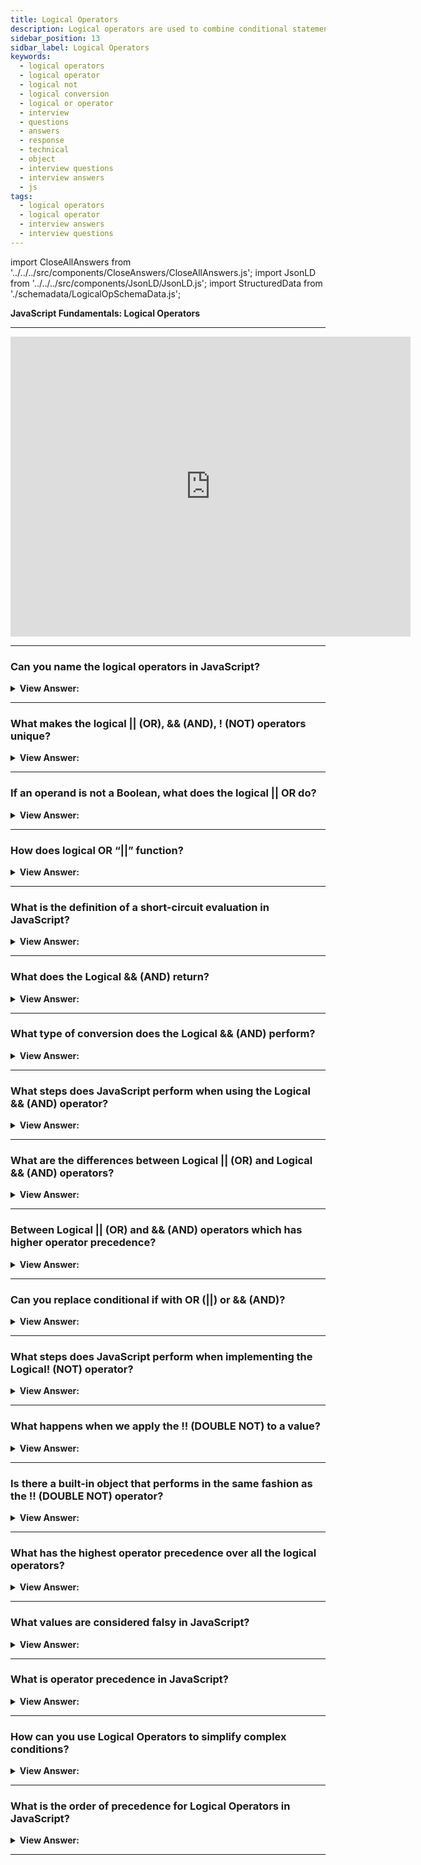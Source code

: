 ```yaml
---
title: Logical Operators
description: Logical operators are used to combine conditional statements. Logical operators can be applied to values of any type; they are not limited to a Boolean type.
sidebar_position: 13
sidbar_label: Logical Operators
keywords:
  - logical operators
  - logical operator
  - logical not
  - logical conversion
  - logical or operator
  - interview
  - questions
  - answers
  - response
  - technical
  - object
  - interview questions
  - interview answers
  - js
tags:
  - logical operators
  - logical operator
  - interview answers
  - interview questions
---
```


import CloseAllAnswers from '../../../src/components/CloseAnswers/CloseAllAnswers.js';
import JsonLD from '../../../src/components/JsonLD/JsonLD.js';
import StructuredData from './schemadata/LogicalOpSchemaData.js';

<JsonLD data={StructuredData} />

<head>
  <title>Logical Operators | JavaScript Frontend Interview Answers</title>
</head>

**JavaScript Fundamentals: Logical Operators**

---

<div class='videoWrapper'>
<iframe
    width="640"
    height="480"
    src="https://www.youtube.com/embed/XI0ao2YPb_0"
    frameborder="0"
    allow="autoplay; encrypted-media"
    allowfullscreen
>
</iframe>
</div>

---

<CloseAllAnswers />

### Can you name the logical operators in JavaScript?

<details>
  <summary><strong>View Answer:</strong></summary>
  <div>
  <div><strong>Interview Response:</strong> The logical operators in JavaScript are: AND (&&), OR (||), and NOT (!). They are used to perform logical operations on values or expressions.
  </div>
  </div>
</details>

---

### What makes the logical || (OR), && (AND), ! (NOT) operators unique?

<details>
  <summary><strong>View Answer:</strong></summary>
  <div>
  <div><strong>Interview Response:</strong> Logical operators in JavaScript work with any data type, not just Booleans. They assess operands based on truthiness and utilize short-circuiting for efficient, compact conditional expressions.
  </div>
  </div>
</details>

---

### If an operand is not a Boolean, what does the logical || OR do?

<details>
  <summary><strong>View Answer:</strong></summary>
  <div>
  <div><strong>Interview Response:</strong> If an operand is not a Boolean, the logical || OR operator will coerce the operands to Boolean values, then return the first truthy operand encountered or the last falsy one.
  </div><br />
  <div><strong className="codeExample">Code Example:</strong><br /><br />

  <div></div>

```js
/* Logical OR returns the first truthy value,
 *  or the last value if there are none
 */

console.log('1' || '0'); // returns 1

console.log(1 || 0); // returns 1

console.log(0 || 0); // returns 0
```

  </div>
  </div>
</details>

---

### How does logical OR “||” function?

<details>
  <summary><strong>View Answer:</strong></summary>
  <div>
  <div><strong>Interview Response:</strong> In JavaScript, the logical OR operator "||" returns the first truthy value it encounters when evaluating multiple operands, or the last operand if all are falsy. The OR || operator does the following:
  <br/><br/>
  <ol>
    <li>Operands evaluate from left to right.</li>
    <li>Converts each operand to a Boolean value, and if the result is true, the program terminates and returns the operand's original value.</li>
    <li>Returns the final operand if all operands get evaluated (i.e., all were false).</li>
  </ol>

</div><br />
  <div><strong className="codeExample">Code Example:</strong><br /><br />

  <div></div>

```js
console.log(1 || 0); // 1 (1 is truthy)

console.log(null || 1); // 1 (1 is the first truthy value)
console.log(null || 0 || 1); // 1 (the first truthy value)

console.log(undefined || null || 0); // 0 (all falsy, returns the last value)
```

---

:::note
Logical OR “||” finds the first truthy value or the last value if there are none.
:::

  </div>
  </div>
</details>

---

### What is the definition of a short-circuit evaluation in JavaScript?

<details>
  <summary><strong>View Answer:</strong></summary>
  <div>
  <div><strong>Interview Response:</strong> Short-circuit evaluation is a behavior of logical operators where subsequent operands are not evaluated if the previous operands are sufficient to determine the expression's value.
  </div><br />
  <div><strong className="codeExample">Code Example:</strong><br /><br />

  <div></div>

```js
true || console.log('not printed');
false || console.log('printed');
```

  </div>
  </div>
</details>

---

### What does the Logical && (AND) return?

<details>
  <summary><strong>View Answer:</strong></summary>
  <div>
  <div><strong>Interview Response:</strong> Logical && (AND) returns true if both operands are truthy and false otherwise.</div><br />
  <div><strong className="codeExample">Code Example:</strong><br /><br />

  <div></div>

```js
console.log(true && true); // true
console.log(false && true); // false
console.log(true && false); // false
console.log(false && false); // false
```

  </div>
  </div>
</details>

---

### What type of conversion does the Logical && (AND) perform?

<details>
  <summary><strong>View Answer:</strong></summary>
  <div>
  <div><strong>Interview Response:</strong> The logical && (AND) performs a Boolean conversion. It evaluates two operands and returns true if both operands are true, and false otherwise.
  </div><br />
  <div><strong className="codeExample">Code Example:</strong><br /><br />

  <div></div>

```javascript
let x = 5;
let y = 10;

if (x > 0 && y < 20) {
  console.log("Both conditions are true!");
} else {
  console.log("At least one condition is false.");
}
```

In this example, the logical AND operator (`&&`) is used to check if both `x` is greater than 0 and `y` is less than 20. If both conditions are true, it will print "Both conditions are true!" to the console. Otherwise, it will print "At least one condition is false."

  </div>
  </div>
</details>

---

### What steps does JavaScript perform when using the Logical && (AND) operator?

<details>
  <summary><strong>View Answer:</strong></summary>
  <div>
  <div><strong>Interview Response:</strong> Operands evaluate from left to right, then it converts each operand to a boolean value, and if the result is false, the program terminates and returns the operand's original value. It returns the final operand if all operands evaluate to true.<br /><br />
  <ol>
    <li>Operands evaluate from left to right.</li>
    <li>Converts each operand to a Boolean value, and if the result is false, the program terminates and returns the operand's original value.</li>
    <li>It returns the final operand if all operands get evaluated (i.e., all were true).</li>
  </ol>
</div><br />
  <div><strong className="codeExample">Code Example:</strong><br /><br />

  <div></div>

```js
// if the first operand is truthy,
// AND returns the second operand:
console.log(1 && 0); // 0
console.log(1 && 5); // 5

// if the first operand is falsie,
// AND returns it. The second operand is ignored
console.log(null && 5); // null
console.log(0 && 'no matter what'); // 0
```

  </div>
  </div>
</details>

---

### What are the differences between Logical || (OR) and Logical && (AND) operators?

<details>
  <summary><strong>View Answer:</strong></summary>
  <div>
  <div><strong>Interview Response:</strong> The logical || (OR) returns true if at least one operand is true. The logical && (AND) returns true only if both operands are true.
  </div><br />
  <div><strong className="codeExample">Code Example:</strong><br /><br />

  <div></div>

```js
let x = 5;
let y = 10;

// Logical OR (||) example
if (x > 0 || y > 20) {
  console.log("At least one condition is true!"); // Logs "At least one condition is true!"
} else {
  console.log("Both conditions are false.");
}

// Logical AND (&&) example
if (x > 0 && y > 20) {
  console.log("Both conditions are true!");
} else {
  console.log("At least one condition is false."); // "At least one condition is false."
}
```

  </div>
  </div>
</details>

---

### Between Logical || (OR) and && (AND) operators which has higher operator precedence?

<details>
  <summary><strong>View Answer:</strong></summary>
  <div>
  <div><strong>Interview Response:</strong> The '&&' (AND) operator has higher operator precedence than the '||' (OR) operator in most programming languages.</div><br />
  <div><strong>Technical Response:</strong> The precedence of the AND && operator is greater than that of the OR || operator. As a result, the code a && b || c && d is effectively the same as if the && expressions were enclosed in parentheses: (a && b) || (c && d).
  </div><br />
  <div><strong className="codeExample">Code Example:</strong><br /><br />

  <div></div>

```javascript
let a = true;
let b = false;
let c = true;

// Due to precedence, '&&' operation will be performed before '||' operation
let result = a || b && c; 

console.log(result);  // Outputs: true
```

In this case, the `b && c` operation happens first due to `&&` having higher precedence, returning `false`. Then, `a || false` is evaluated, which results in `true`.

  </div>
  </div>
</details>

---

### Can you replace conditional if with OR (||) or && (AND)?

<details>
  <summary><strong>View Answer:</strong></summary>
  <div>
  <div><strong>Interview Response:</strong> Technically, Yes, but it is not recommended because it reduces readability.</div><br />
  <div><strong>Technical Response:</strong> Technically, we can do it, which goes against recommendations. Although the variant with && appears shorter, an if statement is more prominent and tends to be more readable.
  </div><br />
  <div><strong className="codeExample">Code Example:</strong><br /><br />

  <div></div>

```js
let x = 1;

x > 0 && console.log('Greater than zero!');

// the if example is cleaner and obvious

let x = 1;

if (x > 0) console.log('Greater than zero!');
```

  </div>
  </div>
</details>

---

### What steps does JavaScript perform when implementing the Logical! (NOT) operator?

<details>
  <summary><strong>View Answer:</strong></summary>
  <div>
  <div><strong>Interview Response:</strong> The NOT operator accepts a single argument, converts it to a Boolean, and returns the inverse value.</div><br />
  <div><strong>Technical Response:</strong> The operator accepts a single argument and does the following:<br /><br />
  <ol>
    <li>Converts the operand to a Boolean type: true/false.</li>
    <li>Returns the inverse value.</li>
  </ol>
  </div><br />
  <div><strong className="codeExample">Code Example:</strong><br /><br />

  <div></div>

```js
console.log(!true); // false
console.log(!0); // true
```

  </div>
  </div>
</details>

---

### What happens when we apply the !! (DOUBLE NOT) to a value?

<details>
  <summary><strong>View Answer:</strong></summary>
  <div>
  <div><strong>Interview Response:</strong> The value is inverted twice, returning it to its original Boolean value.</div><br />
  <div><strong>Technical Response:</strong> The first NOT changes the value to Boolean and returns the inverse, whereas the second NOT reverses the process. Finally, we have a simple Value-to-Boolean translation (Boolean conversion).
  </div><br />
  <div><strong className="codeExample">Code Example:</strong><br /><br />

  <div></div>

```js
console.log(!!'non-empty string'); // true
console.log(!!null); // false
```

  </div>
  </div>
</details>

---

### Is there a built-in object that performs in the same fashion as the !! (DOUBLE NOT) operator?

<details>
  <summary><strong>View Answer:</strong></summary>
  <div>
  <div><strong>Interview Response:</strong> Yes, the built-in Boolean() function performs similarly to the double NOT (!!) operator, converting values to their respective Boolean representations.
  </div><br />
  <div><strong>Technical Response:</strong> The built-in Boolean object performs this in the same fashion as the !! (DOUBLE NOT) operator.
  </div><br />
  <div><strong className="codeExample">Code Example:</strong><br /><br />

  <div></div>

```js
console.log(!!'non-empty string'); // true
console.log(!!null); // false

// Example of the Boolean method
console.log(Boolean('non-empty string')); // true
console.log(Boolean(null)); // false
```

  </div>
  </div>
</details>

---

### What has the highest operator precedence over all the logical operators?

<details>
  <summary><strong>View Answer:</strong></summary>
  <div>
  <div><strong>Interview Response:</strong> The logical NOT (!) operator has the highest precedence among all logical operators in JavaScript. It always executes first.
  </div><br />
  <div><strong>Technical Response:</strong> The precedence of NOT ! is the highest of all logical operators, so it always executes first, before && (AND) or || (OR).
  </div>
  </div>
</details>

---

### What values are considered falsy in JavaScript?

<details>
  <summary><strong>View Answer:</strong></summary>
  <div>
  <div><strong>Interview Response:</strong> In JavaScript, the following values are considered falsy: false, null, undefined, 0, NaN, and "" (empty string).
  </div><br />
  <div><strong className="codeExample">Code Example:</strong><br /><br />

  <div></div>

```javascript
let falsyValues = [false, 0, "", null, undefined, NaN];

falsyValues.forEach(value => {
    if (value) {
        console.log(`${value} is truthy`);
    } else {
        console.log(`${value} is falsy`);
    }
});
```

This code will output that each value in the `falsyValues` array is falsy.

  </div>
  </div>
</details>

---

### What is operator precedence in JavaScript?

<details>
  <summary><strong>View Answer:</strong></summary>
  <div>
  <div><strong>Interview Response:</strong> Operator precedence determines the order in which operators are evaluated in expressions involving multiple operators. Operators with higher precedence are evaluated first.
  </div>
  </div>
</details>

---

### How can you use Logical Operators to simplify complex conditions?

<details>
  <summary><strong>View Answer:</strong></summary>
  <div>
  <div><strong>Interview Response:</strong> Logical operators (`&&`, `||`, `!`) can simplify complex conditions by chaining or negating boolean expressions, enhancing code readability and reducing redundancy in conditions.
  </div><br />
  <div><strong className="codeExample">Code Example:</strong><br /><br />

  <div></div>

Let's consider this JavaScript example where you need to check if a user is valid.

*Without logical operators:*

```javascript
let userName = "John";
let userAge = 20;

if (userName !== "") {
    if (userAge >= 18) {
        console.log("User is valid");
    } else {
        console.log("User is not valid");
    }
} else {
    console.log("User is not valid");
}
```

*Now, the same thing with logical operators:*

```javascript
let userName = "John";
let userAge = 20;

if (userName !== "" && userAge >= 18) {
    console.log("User is valid");
} else {
    console.log("User is not valid");
}
```

As you can see, the code is more simplified and readable when using logical operators.

  </div>
  </div>
</details>

---

### What is the order of precedence for Logical Operators in JavaScript?

<details>
  <summary><strong>View Answer:</strong></summary>
  <div>
  <div><strong>Interview Response:</strong> The order of precedence for Logical Operators in JavaScript is NOT (!), AND (&&), and then OR (||).
  </div>
  </div>
</details>

---
